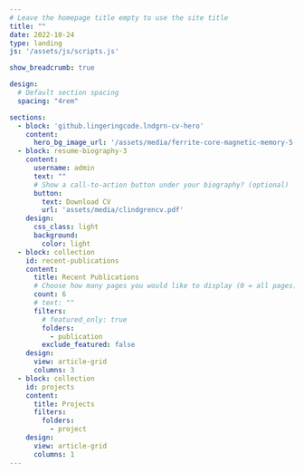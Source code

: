 ```yaml
---
# Leave the homepage title empty to use the site title
title: ""
date: 2022-10-24
type: landing
js: '/assets/js/scripts.js'

show_breadcrumb: true

design:
  # Default section spacing
  spacing: "4rem"

sections:
  - block: 'github.lingeringcode.lndgrn-cv-hero'
    content:
      hero_bg_image_url: '/assets/media/ferrite-core-magnetic-memory-5-patent-fig-logo.png'
  - block: resume-biography-3
    content:
      username: admin
      text: ""
      # Show a call-to-action button under your biography? (optional)
      button:
        text: Download CV
        url: 'assets/media/clindgrencv.pdf'
    design:
      css_class: light
      background:
        color: light
  - block: collection
    id: recent-publications
    content:
      title: Recent Publications
      # Choose how many pages you would like to display (0 = all pages)
      count: 6
      # text: ""
      filters:
        # featured_only: true
        folders:
          - publication
        exclude_featured: false
    design:
      view: article-grid
      columns: 3
  - block: collection
    id: projects
    content:
      title: Projects
      filters:
        folders:
          - project
    design:
      view: article-grid
      columns: 1
---
```


<script defer src="/assets/js/script.js"></script>
